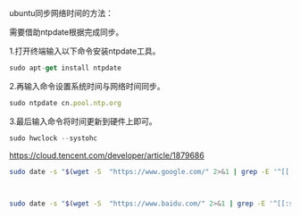 ubuntu同步网络时间的方法：

需要借助ntpdate根据完成同步。

1.打开终端输入以下命令安装ntpdate工具。

```javascript
sudo apt-get install ntpdate
```



2.再输入命令设置系统时间与网络时间同步。

```javascript
sudo ntpdate cn.pool.ntp.org
```



3.最后输入命令将时间更新到硬件上即可。

```javascript
sudo hwclock --systohc
```



https://cloud.tencent.com/developer/article/1879686



```bash
sudo date -s "$(wget -S  "https://www.google.com/" 2>&1 | grep -E '^[[:space:]]*[dD]ate:' | sed 's/^[[:space:]]*[dD]ate:[[:space:]]*//' | head -1l | awk '{print $1, $3, $2,  $5 ,"GMT", $4 }' | sed 's/,//')"



sudo date -s "$(wget -S  "https://www.baidu.com/" 2>&1 | grep -E '^[[:space:]]*[dD]ate:' | sed 's/^[[:space:]]*[dD]ate:[[:space:]]*//' | head -1l | awk '{print $1, $3, $2,  $5 ,"GMT", $4 }' | sed 's/,//')"
```

